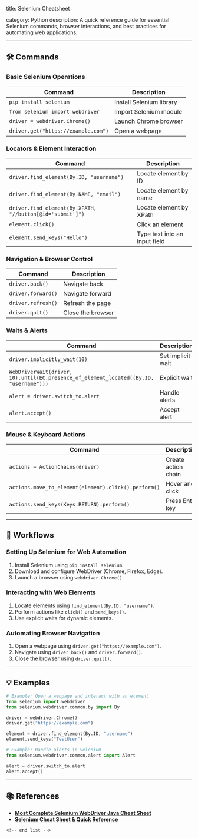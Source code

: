 title: Selenium Cheatsheet

category: Python
description: A quick reference guide for essential Selenium commands, browser interactions, and best practices for automating web applications.

---

## 🛠️ Commands

### **Basic Selenium Operations**

| Command                               | Description              |
| ------------------------------------- | ------------------------ |
| `pip install selenium`              | Install Selenium library |
| `from selenium import webdriver`    | Import Selenium module   |
| `driver = webdriver.Chrome()`       | Launch Chrome browser    |
| `driver.get("https://example.com")` | Open a webpage           |

### **Locators & Element Interaction**

| Command                                                     | Description                   |
| ----------------------------------------------------------- | ----------------------------- |
| `driver.find_element(By.ID, "username")`                  | Locate element by ID          |
| `driver.find_element(By.NAME, "email")`                   | Locate element by name        |
| `driver.find_element(By.XPATH, "//button[@id='submit']")` | Locate element by XPath       |
| `element.click()`                                         | Click an element              |
| `element.send_keys("Hello")`                              | Type text into an input field |

### **Navigation & Browser Control**

| Command              | Description       |
| -------------------- | ----------------- |
| `driver.back()`    | Navigate back     |
| `driver.forward()` | Navigate forward  |
| `driver.refresh()` | Refresh the page  |
| `driver.quit()`    | Close the browser |

### **Waits & Alerts**

| Command                                                                                  | Description       |
| ---------------------------------------------------------------------------------------- | ----------------- |
| `driver.implicitly_wait(10)`                                                           | Set implicit wait |
| `WebDriverWait(driver, 10).until(EC.presence_of_element_located((By.ID, "username")))` | Explicit wait     |
| `alert = driver.switch_to.alert`                                                       | Handle alerts     |
| `alert.accept()`                                                                       | Accept alert      |

### **Mouse & Keyboard Actions**

| Command                                                | Description         |
| ------------------------------------------------------ | ------------------- |
| `actions = ActionChains(driver)`                     | Create action chain |
| `actions.move_to_element(element).click().perform()` | Hover and click     |
| `actions.send_keys(Keys.RETURN).perform()`           | Press Enter key     |

---

## 🔄 Workflows

### **Setting Up Selenium for Web Automation**

1. Install Selenium using `pip install selenium`.
2. Download and configure WebDriver (Chrome, Firefox, Edge).
3. Launch a browser using `webdriver.Chrome()`.

### **Interacting with Web Elements**

1. Locate elements using `find_element(By.ID, "username")`.
2. Perform actions like `click()` and `send_keys()`.
3. Use explicit waits for dynamic elements.

### **Automating Browser Navigation**

1. Open a webpage using `driver.get("https://example.com")`.
2. Navigate using `driver.back()` and `driver.forward()`.
3. Close the browser using `driver.quit()`.

---

## 💡 Examples

```python
# Example: Open a webpage and interact with an element
from selenium import webdriver
from selenium.webdriver.common.by import By

driver = webdriver.Chrome()
driver.get("https://example.com")

element = driver.find_element(By.ID, "username")
element.send_keys("TestUser")
```

```python
# Example: Handle alerts in Selenium
from selenium.webdriver.common.alert import Alert

alert = driver.switch_to.alert
alert.accept()
```

---

## 📚 References

- **[Most Complete Selenium WebDriver Java Cheat Sheet](https://www.automatetheplanet.com/selenium-webdriver-java-cheat-sheet/)**
- **[Selenium Cheat Sheet &amp; Quick Reference](https://cheatsheets.zip/selenium)**

```
<!-- end list -->
```
